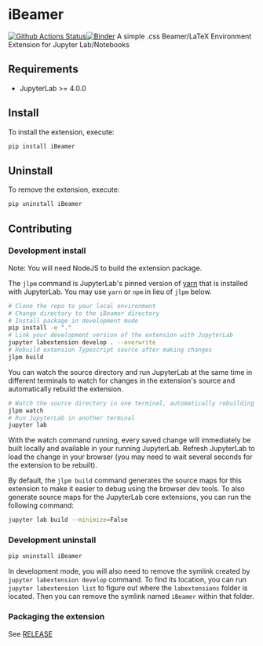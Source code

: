 # iBeamer

[![Github Actions Status](https://github.com/github_username/iBeamer/workflows/Build/badge.svg)](https://github.com/github_username/iBeamer/actions/workflows/build.yml)[![Binder](https://mybinder.org/badge_logo.svg)](https://mybinder.org/v2/gh/github_username/iBeamer/main?urlpath=lab)
A simple .css Beamer/LaTeX Environment Extension for Jupyter Lab/Notebooks

## Requirements

- JupyterLab >= 4.0.0

## Install

To install the extension, execute:

```bash
pip install iBeamer
```

## Uninstall

To remove the extension, execute:

```bash
pip uninstall iBeamer
```

## Contributing

### Development install

Note: You will need NodeJS to build the extension package.

The `jlpm` command is JupyterLab's pinned version of
[yarn](https://yarnpkg.com/) that is installed with JupyterLab. You may use
`yarn` or `npm` in lieu of `jlpm` below.

```bash
# Clone the repo to your local environment
# Change directory to the iBeamer directory
# Install package in development mode
pip install -e "."
# Link your development version of the extension with JupyterLab
jupyter labextension develop . --overwrite
# Rebuild extension Typescript source after making changes
jlpm build
```

You can watch the source directory and run JupyterLab at the same time in different terminals to watch for changes in the extension's source and automatically rebuild the extension.

```bash
# Watch the source directory in one terminal, automatically rebuilding when needed
jlpm watch
# Run JupyterLab in another terminal
jupyter lab
```

With the watch command running, every saved change will immediately be built locally and available in your running JupyterLab. Refresh JupyterLab to load the change in your browser (you may need to wait several seconds for the extension to be rebuilt).

By default, the `jlpm build` command generates the source maps for this extension to make it easier to debug using the browser dev tools. To also generate source maps for the JupyterLab core extensions, you can run the following command:

```bash
jupyter lab build --minimize=False
```

### Development uninstall

```bash
pip uninstall iBeamer
```

In development mode, you will also need to remove the symlink created by `jupyter labextension develop`
command. To find its location, you can run `jupyter labextension list` to figure out where the `labextensions`
folder is located. Then you can remove the symlink named `iBeamer` within that folder.

### Packaging the extension

See [RELEASE](RELEASE.md)

